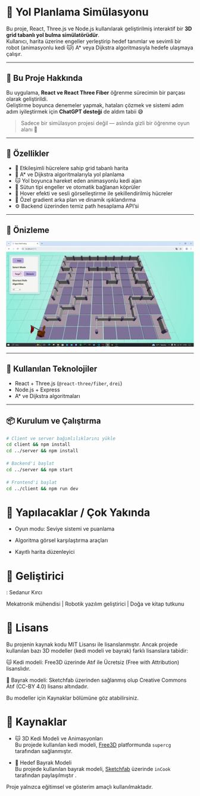 # 🐾 Yol Planlama Simülasyonu

Bu proje, React, Three.js ve Node.js kullanılarak geliştirilmiş interaktif bir **3D grid tabanlı yol bulma simülatörüdür**.  
Kullanıcı, harita üzerine engeller yerleştirip hedef tanımlar ve sevimli bir robot (animasyonlu kedi 🐱) A* veya Dijkstra algoritmasıyla hedefe ulaşmaya çalışır.

---

## 🤖 Bu Proje Hakkında

Bu uygulama, **React ve React Three Fiber** öğrenme sürecimin bir parçası olarak geliştirildi.  
Geliştirme boyunca denemeler yapmak, hataları çözmek ve sistemi adım adım iyileştirmek için  **ChatGPT desteği** de aldım tabii 😅

> Sadece bir simülasyon projesi değil — aslında gizli bir öğrenme oyun alanı 🚀

---

## 🚀 Özellikler

- 🧱 Etkileşimli hücrelere sahip grid tabanlı harita  
- 🧭 A* ve Dijkstra algoritmalarıyla yol planlama  
- 🐱 Yol boyunca hareket eden animasyonlu kedi ajan  
- 🧱 Sütun tipi engeller ve otomatik bağlanan köprüler  
- 🎨 Hover efekti ve sesli görselleştirme ile şekillendirilmiş hücreler  
- 🌿 Özel gradient arka plan ve dinamik ışıklandırma  
- ⚙️ Backend üzerinden temiz path hesaplama API’si

---

## 📸 Önizleme

![Ekran Görüntüsü](./screenshots/gif.gif)

---

## 🧠 Kullanılan Teknolojiler

- React + Three.js (`@react-three/fiber`, `drei`)  
- Node.js + Express  
- A* ve Dijkstra algoritmaları

---

## 📦 Kurulum ve Çalıştırma

```bash
# Client ve server bağımlılıklarını yükle
cd client && npm install
cd ../server && npm install

# Backend'i başlat
cd ../server && npm start

# Frontend'i başlat
cd ../client && npm run dev
```

# 🧩 Yapılacaklar / Çok Yakında
* Oyun modu: Seviye sistemi ve puanlama

* Algoritma görsel karşılaştırma araçları

* Kayıtlı harita düzenleyici

# 🤍 Geliştirici
: Sedanur Kırcı

Mekatronik mühendisi | Robotik yazılım geliştirici | Doğa ve kitap tutkunu



# 📄 Lisans
Bu projenin kaynak kodu MIT Lisansı ile lisanslanmıştır.
Ancak projede kullanılan bazı 3D modeller (kedi modeli ve bayrak) farklı lisanslara tabidir:

🐱 Kedi modeli: Free3D üzerinde Atıf ile Ücretsiz (Free with Attribution) lisanslıdır.

🏁 Bayrak modeli: Sketchfab üzerinden sağlanmış olup Creative Commons Atıf (CC-BY 4.0) lisansı altındadır.

Bu modeller için Kaynaklar bölümüne göz atabilirsiniz.

# 📁 Kaynaklar 

- 🐱 3D Kedi Modeli ve Animasyonları  
  Bu projede kullanılan kedi modeli, [Free3D](https://free3d.com/3d-model/cat-cartoon-rigged-520849.html) platformunda `supercg` tarafından sağlanmıştır.  

- 🏁 Hedef Bayrak Modeli  
    Bu projede kullanılan bayrak modeli, [Sketchfab](https://sketchfab.com/3d-models/low-poly-golf-flag-animated-a6ebddcfff9a4c8a912551530ebfdb45) üzerinde `inCook` tarafından paylaşılmıştır .
  
Proje yalnızca eğitimsel ve gösterim amaçlı kullanılmaktadır.